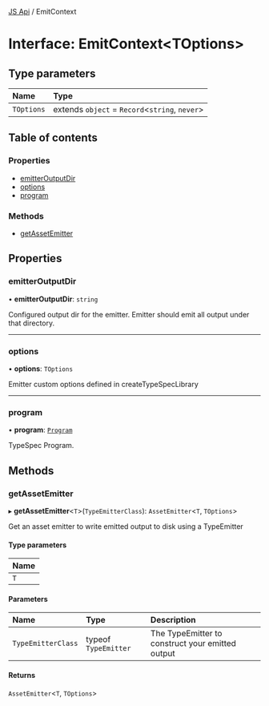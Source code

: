 [JS Api](../index.md) / EmitContext

# Interface: EmitContext<TOptions\>

## Type parameters

| Name | Type |
| :------ | :------ |
| `TOptions` | extends `object` = `Record`<`string`, `never`\> |

## Table of contents

### Properties

- [emitterOutputDir](EmitContext.md#emitteroutputdir)
- [options](EmitContext.md#options)
- [program](EmitContext.md#program)

### Methods

- [getAssetEmitter](EmitContext.md#getassetemitter)

## Properties

### emitterOutputDir

• **emitterOutputDir**: `string`

Configured output dir for the emitter. Emitter should emit all output under that directory.

___

### options

• **options**: `TOptions`

Emitter custom options defined in createTypeSpecLibrary

___

### program

• **program**: [`Program`](Program.md)

TypeSpec Program.

## Methods

### getAssetEmitter

▸ **getAssetEmitter**<`T`\>(`TypeEmitterClass`): `AssetEmitter`<`T`, `TOptions`\>

Get an asset emitter to write emitted output to disk using a TypeEmitter

#### Type parameters

| Name |
| :------ |
| `T` |

#### Parameters

| Name | Type | Description |
| :------ | :------ | :------ |
| `TypeEmitterClass` | typeof `TypeEmitter` | The TypeEmitter to construct your emitted output |

#### Returns

`AssetEmitter`<`T`, `TOptions`\>
